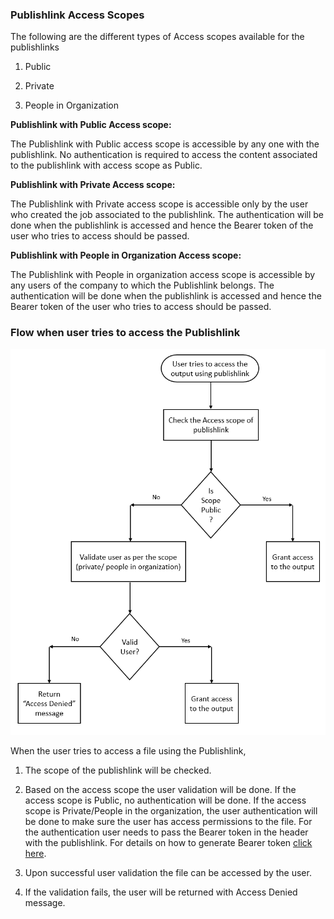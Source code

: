### Publishlink Access Scopes

The following are the different types of Access scopes available for the
publishlinks

1.  Public

2.  Private

3.  People in Organization

**Publishlink with Public Access scope:**

The Publishlink with Public access scope is accessible by any one with the
publishlink. No authentication is required to access the content associated to
the publishlink with access scope as Public.

**Publishlink with Private Access scope:**

The Publishlink with Private access scope is accessible only by the user who
created the job associated to the publishlink. The authentication will be done
when the publishlink is accessed and hence the Bearer token of the user who
tries to access should be passed.

**Publishlink with People in Organization Access scope:**

The Publishlink with People in organization access scope is accessible by any
users of the company to which the Publishlink belongs. The authentication will
be done when the publishlink is accessed and hence the Bearer token of the user
who tries to access should be passed.

### Flow when user tries to access the Publishlink

![](Publishlink%20Access%20Scope.png)

When the user tries to access a file using the Publishlink,

1.  The scope of the publishlink will be checked.

2.  Based on the access scope the user validation will be done. If the access
    scope is Public, no authentication will be done. If the access scope is
    Private/People in the organization, the user authentication will be done to
    make sure the user has access permissions to the file. For the
    authentication user needs to pass the Bearer token in the header with the
    publishlink. For details on how to generate Bearer token [click
    here](https://github.com/AIMS360/API/tree/master/Authentication).

3.  Upon successful user validation the file can be accessed by the user.

4.  If the validation fails, the user will be returned with Access Denied
    message.

